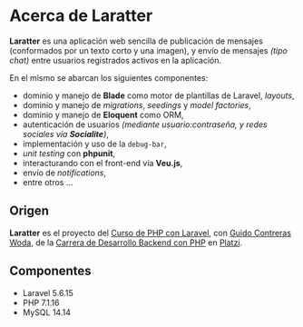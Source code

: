# Acerca de Laratter
**Laratter** es una aplicación web sencilla de publicación de mensajes (conformados por un texto corto y una imagen), y envío de mensajes *(tipo chat)* entre usuarios registrados activos en la aplicación.

En el mismo se abarcan los siguientes componentes:
* dominio y manejo de **Blade** como motor de plantillas de Laravel, *layouts*,
* dominio y manejo de *migrations*, *seedings* y *model factories*,
* dominio y manejo de **Eloquent** como ORM,
* autenticación de usuarios *(mediante usuario:contraseña, y redes sociales vía **Socialite**)*,
* implementación y uso de la ```debug-bar```,
* *unit testing* con **phpunit**,
* interacturando con el front-end vía **Veu.js**,
* envío de *notifications*,
* entre otros …


## Origen
**Laratter** es el proyecto del [Curso de PHP con Laravel](https://platzi.com/clases/curso-php-laravel-2017/), con [Guido Contreras Woda](https://twitter.com/guiwoda), de la [Carrera de Desarrollo Backend con PHP](https://platzi.com/desarrollo-php/) en [Platzi](https://platzi.com/).


## Componentes
* Laravel 5.6.15
* PHP 7.1.16
* MySQL 14.14
